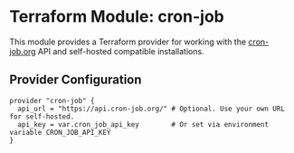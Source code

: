 # Terraform Module: cron-job

This module provides a Terraform provider for working with the [cron-job.org](https://www.cron-job.org/) API and self-hosted compatible installations.

## Provider Configuration

```hcl
provider "cron-job" {
  api_url = "https://api.cron-job.org/" # Optional. Use your own URL for self-hosted.
  api_key = var.cron_job_api_key        # Or set via environment variable CRON_JOB_API_KEY
}